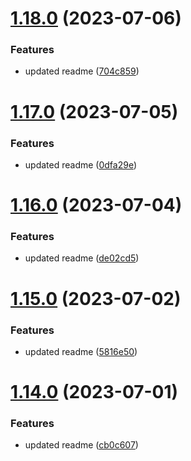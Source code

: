# [1.18.0](https://github.com/manthanank/learn-rxjs/compare/v1.17.0...v1.18.0) (2023-07-06)


### Features

* updated readme ([704c859](https://github.com/manthanank/learn-rxjs/commit/704c8593e7c6c650a7b57143ae4cfbea32310fdb))



# [1.17.0](https://github.com/manthanank/learn-rxjs/compare/v1.16.0...v1.17.0) (2023-07-05)


### Features

* updated readme ([0dfa29e](https://github.com/manthanank/learn-rxjs/commit/0dfa29e97a2965c194539d2014a5aa95f280f257))



# [1.16.0](https://github.com/manthanank/learn-rxjs/compare/v1.15.0...v1.16.0) (2023-07-04)


### Features

* updated readme ([de02cd5](https://github.com/manthanank/learn-rxjs/commit/de02cd550214ab37e64eed408d013f9350b9b1d2))



# [1.15.0](https://github.com/manthanank/learn-rxjs/compare/v1.14.0...v1.15.0) (2023-07-02)


### Features

* updated readme ([5816e50](https://github.com/manthanank/learn-rxjs/commit/5816e505f2050df7cbddd26dd7d0895372f8ee19))



# [1.14.0](https://github.com/manthanank/learn-rxjs/compare/v1.13.0...v1.14.0) (2023-07-01)


### Features

* updated readme ([cb0c607](https://github.com/manthanank/learn-rxjs/commit/cb0c6073144759d1ba5444db4d21d363dc653e82))



